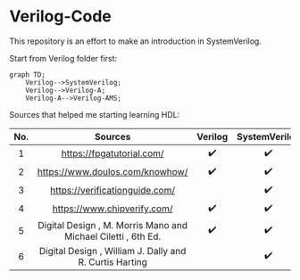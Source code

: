# Verilog-Code
This repository is an effort to make an introduction in SystemVerilog.

Start from Verilog folder first:

```mermaid
graph TD;
    Verilog-->SystemVerilog;
    Verilog-->Verilog-A;
    Verilog-A-->Verilog-AMS;
```

Sources that helped me starting learning HDL:

| No. |                          Sources                              |       Verilog      |    SystemVerilog   |        UVM         |        VHDL        |      SystemC       | 
|:----:|:-------------------------------------------------------------:|:------------------:|:------------------:|:------------------:|:------------------:|:------------------:| 
|  1   | https://fpgatutorial.com/                                     | :heavy_check_mark: | :heavy_check_mark: |                    | :heavy_check_mark: | :heavy_check_mark: | 
|  2   | https://www.doulos.com/knowhow/                               | :heavy_check_mark: | :heavy_check_mark: |                    | :heavy_check_mark: | :heavy_check_mark: | 
|  3   | https://verificationguide.com/                                |                    | :heavy_check_mark: | :heavy_check_mark: |                    | :heavy_check_mark: | 
|  4   | https://www.chipverify.com/                                   | :heavy_check_mark: | :heavy_check_mark: | :heavy_check_mark: |                    |                    | 
|  5   | Digital Design , M. Morris Mano and Michael Ciletti , 6th Ed. | :heavy_check_mark: | :heavy_check_mark: |                    | :heavy_check_mark: |                    | 
|  6   | Digital Design , William J. Dally and R. Curtis Harting       |                    | :heavy_check_mark: |                    |                    |                    | 
